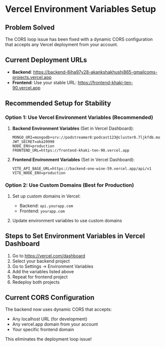 # Vercel Environment Variables Setup

## Problem Solved
The CORS loop issue has been fixed with a dynamic CORS configuration that accepts any Vercel deployment from your account.

## Current Deployment URLs
- **Backend**: https://backend-6iha97y28-akankshakhushi865-gmailcoms-projects.vercel.app
- **Frontend**: Use your stable URL: https://frontend-khaki-ten-90.vercel.app

## Recommended Setup for Stability

### Option 1: Use Vercel Environment Variables (Recommended)

1. **Backend Environment Variables** (Set in Vercel Dashboard):
   ```
   MONGO_URI=mongodb+srv://podstreamer8:podcast123@cluster0.7ljkfdb.mongodb.net/Podstream
   JWT_SECRET=aka20990
   NODE_ENV=production
   FRONTEND_URL=https://frontend-khaki-ten-90.vercel.app
   ```

2. **Frontend Environment Variables** (Set in Vercel Dashboard):
   ```
   VITE_API_BASE_URL=https://backend-one-wine-59.vercel.app/api/v1
   VITE_NODE_ENV=production
   ```

### Option 2: Use Custom Domains (Best for Production)

1. Set up custom domains in Vercel:
   - Backend: `api.yourapp.com`
   - Frontend: `yourapp.com`

2. Update environment variables to use custom domains

## Steps to Set Environment Variables in Vercel Dashboard

1. Go to https://vercel.com/dashboard
2. Select your backend project
3. Go to Settings → Environment Variables
4. Add the variables listed above
5. Repeat for frontend project
6. Redeploy both projects

## Current CORS Configuration
The backend now uses dynamic CORS that accepts:
- Any localhost URL (for development)
- Any vercel.app domain from your account
- Your specific frontend domain

This eliminates the deployment loop issue!
